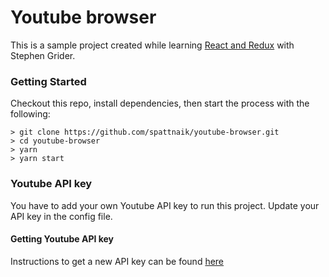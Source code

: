 # Youtube browser

This is a sample project created while learning [React and Redux](https://www.udemy.com/react-redux/) with Stephen Grider.

### Getting Started

Checkout this repo, install dependencies, then start the process with the following:

```
> git clone https://github.com/spattnaik/youtube-browser.git
> cd youtube-browser
> yarn
> yarn start
```

### Youtube API key

You have to add your own Youtube API key to run this project. Update your API key in the config file. 

#### Getting Youtube API key
Instructions to get a new API key can be found [here](https://developers.google.com/youtube/v3/getting-started)